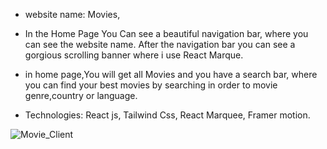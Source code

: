 
* website name: Movies,

* In the Home Page You Can see a beautiful navigation bar, where you can see the website name. After  the navigation bar you can see a gorgious scrolling banner where i use React Marque. 

* in home page,You will get all Movies and you have a search bar, where you can find your best movies by searching in order to movie genre,country or language.

* Technologies: React js, Tailwind Css, React Marquee, Framer motion.

![Movie_Client](https://github.com/RabeyaAkter78/movie-client/assets/121650452/cc2347ee-bd0f-4bee-ac26-c9f4d8242661)
